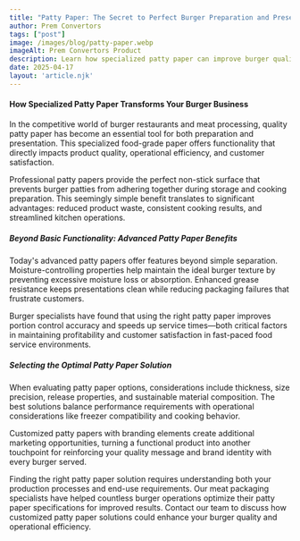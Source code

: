 ```yaml
---
title: "Patty Paper: The Secret to Perfect Burger Preparation and Presentation"
author: Prem Convertors
tags: ["post"]
image: /images/blog/patty-paper.webp
imageAlt: Prem Convertors Product
description: Learn how specialized patty paper can improve burger quality, streamline preparation, reduce waste, and enhance customer satisfaction for your food business.
date: 2025-04-17
layout: 'article.njk'
---
```


#### How Specialized Patty Paper Transforms Your Burger Business

In the competitive world of burger restaurants and meat processing, quality patty paper has become an essential tool for both preparation and presentation. This specialized food-grade paper offers functionality that directly impacts product quality, operational efficiency, and customer satisfaction.

Professional patty papers provide the perfect non-stick surface that prevents burger patties from adhering together during storage and cooking preparation. This seemingly simple benefit translates to significant advantages: reduced product waste, consistent cooking results, and streamlined kitchen operations.

##### Beyond Basic Functionality: Advanced Patty Paper Benefits

Today's advanced patty papers offer features beyond simple separation. Moisture-controlling properties help maintain the ideal burger texture by preventing excessive moisture loss or absorption. Enhanced grease resistance keeps presentations clean while reducing packaging failures that frustrate customers.

Burger specialists have found that using the right patty paper improves portion control accuracy and speeds up service times—both critical factors in maintaining profitability and customer satisfaction in fast-paced food service environments.

##### Selecting the Optimal Patty Paper Solution

When evaluating patty paper options, considerations include thickness, size precision, release properties, and sustainable material composition. The best solutions balance performance requirements with operational considerations like freezer compatibility and cooking behavior.

Customized patty papers with branding elements create additional marketing opportunities, turning a functional product into another touchpoint for reinforcing your quality message and brand identity with every burger served.

Finding the right patty paper solution requires understanding both your production processes and end-use requirements. Our meat packaging specialists have helped countless burger operations optimize their patty paper specifications for improved results. Contact our team to discuss how customized patty paper solutions could enhance your burger quality and operational efficiency.